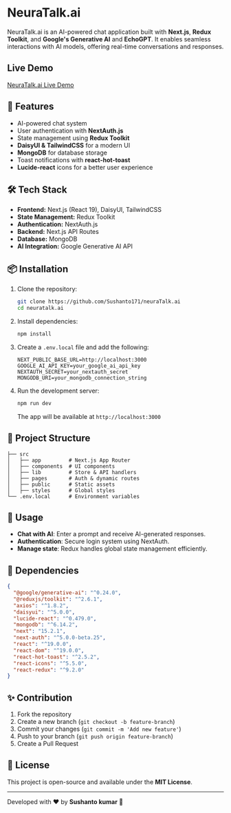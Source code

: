# NeuraTalk.ai

NeuraTalk.ai is an AI-powered chat application built with **Next.js**, **Redux Toolkit**, and **Google's Generative AI** and **EchoGPT**. It enables seamless interactions with AI models, offering real-time conversations and responses.

## Live Demo

[NeuraTalk.ai Live Demo](https://neura-talk-qbr6ckros-sushanto171s-projects.vercel.app)

## 🚀 Features

- AI-powered chat system
- User authentication with **NextAuth.js**
- State management using **Redux Toolkit**
- **DaisyUI & TailwindCSS** for a modern UI
- **MongoDB** for database storage
- Toast notifications with **react-hot-toast**
- **Lucide-react** icons for a better user experience

## 🛠️ Tech Stack

- **Frontend:** Next.js (React 19), DaisyUI, TailwindCSS
- **State Management:** Redux Toolkit
- **Authentication:** NextAuth.js
- **Backend:** Next.js API Routes
- **Database:** MongoDB
- **AI Integration:** Google Generative AI API

## 📦 Installation

1. Clone the repository:
   ```sh
   git clone https://github.com/Sushanto171/neuraTalk.ai
   cd neuratalk.ai
   ```
2. Install dependencies:
   ```sh
   npm install
   ```
3. Create a `.env.local` file and add the following:
   ```env
   NEXT_PUBLIC_BASE_URL=http://localhost:3000
   GOOGLE_AI_API_KEY=your_google_ai_api_key
   NEXTAUTH_SECRET=your_nextauth_secret
   MONGODB_URI=your_mongodb_connection_string
   ```
4. Run the development server:
   ```sh
   npm run dev
   ```
   The app will be available at `http://localhost:3000`

## 📂 Project Structure

```
├── src
│   ├── app         # Next.js App Router
│   ├── components  # UI components
│   ├── lib         # Store & API handlers
│   ├── pages       # Auth & dynamic routes
│   ├── public      # Static assets
│   ├── styles      # Global styles
└── .env.local      # Environment variables
```

## 🎯 Usage

- **Chat with AI**: Enter a prompt and receive AI-generated responses.
- **Authentication**: Secure login system using NextAuth.
- **Manage state**: Redux handles global state management efficiently.

## 🔗 Dependencies

```json
{
  "@google/generative-ai": "^0.24.0",
  "@reduxjs/toolkit": "^2.6.1",
  "axios": "^1.8.2",
  "daisyui": "^5.0.0",
  "lucide-react": "^0.479.0",
  "mongodb": "^6.14.2",
  "next": "15.2.1",
  "next-auth": "^5.0.0-beta.25",
  "react": "^19.0.0",
  "react-dom": "^19.0.0",
  "react-hot-toast": "^2.5.2",
  "react-icons": "^5.5.0",
  "react-redux": "^9.2.0"
}
```

## ✨ Contribution

1. Fork the repository
2. Create a new branch (`git checkout -b feature-branch`)
3. Commit your changes (`git commit -m 'Add new feature'`)
4. Push to your branch (`git push origin feature-branch`)
5. Create a Pull Request

## 📜 License

This project is open-source and available under the **MIT License**.

---

Developed with ❤️ by **Sushanto kumar** 🚀

